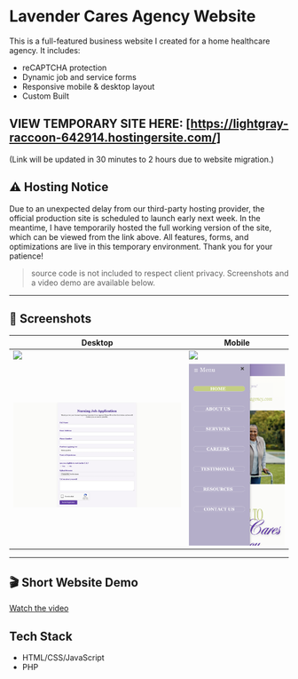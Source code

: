# Lavender Cares Agency Website

This is a full-featured business website I created for a home healthcare agency. It includes:

- reCAPTCHA protection
- Dynamic job and service forms
- Responsive mobile & desktop layout
- Custom Built

## VIEW TEMPORARY SITE HERE: [https://lightgray-raccoon-642914.hostingersite.com/] 
(Link will be updated in 30 minutes to 2 hours due to website migration.)

## ⚠️ Hosting Notice 
Due to an unexpected delay from our third-party hosting provider, the official production site is scheduled to launch early next week.
In the meantime, I have temporarily hosted the full working version of the site, which can be viewed from the link above. All features, forms, and optimizations are live in this temporary environment.
Thank you for your patience!

> source code is not included to respect client privacy. Screenshots and a video demo are available below.

---

## 📸 Screenshots

| Desktop | Mobile |
|--------|--------|
| ![](screenshots/homepage-screenshot.png) | ![](screenshots/homepage-screenshot-mobile.PNG) |
| ![](screenshots/careers-page-screenshot.png) | ![](screenshots/menu-bar-screenshot-mobile.PNG) |

---

## 🎬 Short Website Demo
[Watch the video](Website-Demo.mov)

## Tech Stack
- HTML/CSS/JavaScript
- PHP
